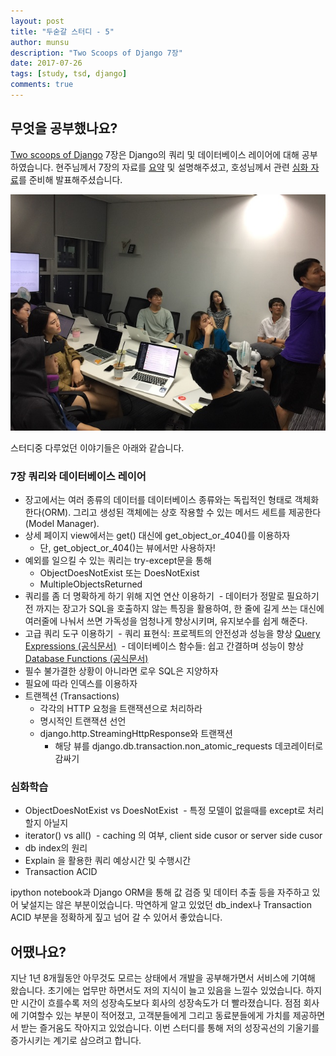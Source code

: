 ```yaml
---
layout: post
title: "두숟갈 스터디 - 5"
author: munsu
description: "Two Scoops of Django 7장"
date: 2017-07-26
tags: [study, tsd, django]
comments: true
---
```


## 무엇을 공부했나요?

[Two scoops of Django](https://www.twoscoopspress.com/products/two-scoops-of-django-1-11) 7장은 Django의 쿼리 및 데이터베이스 레이어에 대해 공부하였습니다. 현주님께서 7장의 자료를 [요약](https://github.com/8percent/tsd/blob/master/chapter7/summary.md) 및 설명해주셨고, 호성님께서 관련 [심화 자료](https://github.com/8percent/tsd/blob/master/studies/20170726/TSD_chapter7.pdf)를 준비해 발표해주셨습니다.

![설명하는 호성님](/images/tsd-5-1.jpg)

스터디중 다루었던 이야기들은 아래와 같습니다.

### 7장 쿼리와 데이터베이스 레이어

- 장고에서는 여러 종류의 데이터를 데이터베이스 종류와는 독립적인 형태로 객체화 한다(ORM). 그리고 생성된 객체에는 상호 작용할 수 있는 메서드 세트를 제공한다(Model Manager).
- 상세 페이지 view에서는 get() 대신에 get_object_or_404()를 이용하자
  - 단, get_object_or_404()는 뷰에서만 사용하자!
- 예외를 일으킬 수 있는 쿼리는 try-except문을 통해
  - ObjectDoesNotExist 또는 DoesNotExist
  - MultipleObjectsReturned
- 쿼리를 좀 더 명확하게 하기 위해 지연 연산 이용하기
  - 데이터가 정말로 필요하기 전 까지는 장고가 SQL을 호출하지 않는 특징을 활용하여, 한 줄에 길게 쓰는 대신에 여러줄에 나눠서 쓰면 가독성을 엄청나게 향상시키며, 유지보수를 쉽게 해준다.
- 고급 쿼리 도구 이용하기
  - 쿼리 표현식: 프로젝트의 안전성과 성능을 향상 [Query Expressions (공식문서)](https://docs.djangoproject.com/en/1.11/ref/models/expressions/)
  - 데이터베이스 함수들: 쉽고 간결하며 성능이 향상 [Database Functions (공식문서)](https://docs.djangoproject.com/en/1.11/ref/models/database-functions/)
- 필수 불가결한 상황이 아니라면 로우 SQL은 지양하자
- 필요에 따라 인덱스를 이용하자
- 트랜젝션 (Transactions)
  - 각각의 HTTP 요청을 트랜잭션으로 처리하라
  - 명시적인 트랜잭션 선언
  - django.http.StreamingHttpResponse와 트랜잭션
    - 해당 뷰를 django.db.transaction.non_atomic_requests 데코레이터로 감싸기

### 심화학습

- ObjectDoesNotExist vs DoesNotExist
  - 특정 모델이 없을때를 except로 처리 할지 아닐지
- iterator() vs all()
  - caching 의 여부, client side cusor or server side cusor
- db index의 원리
- Explain 을 활용한 쿼리 예상시간 및 수행시간
- Transaction ACID

ipython notebook과 Django ORM을 통해 값 검증 및 데이터 추출 등을 자주하고 있어 낯설지는 않은 부분이었습니다. 막연하게 알고 있었던 db_index나 Transaction ACID 부분을 정확하게 짚고 넘어 갈 수 있어서 좋았습니다.

## 어땠나요?

지난 1년 8개월동안 아무것도 모르는 상태에서 개발을 공부해가면서 서비스에 기여해 왔습니다. 초기에는 업무만 하면서도 저의 지식이 늘고 있음을 느낄수 있었습니다. 하지만 시간이 흐를수록 저의 성장속도보다 회사의 성장속도가 더 빨라졌습니다. 점점 회사에 기여할수 있는 부분이 적어졌고, 고객분들에게 그리고 동료분들에게 가치를 제공하면서 받는 즐거움도 작아지고 있었습니다. 이번 스터디를 통해 저의 성장곡선의 기울기를 증가시키는 계기로 삼으려고 합니다.

